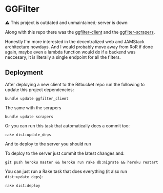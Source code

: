 # GGFilter

⚠ This project is outdated and unmaintained; server is down

Along with this repo there was the [ggfilter-client](https://github.com/zequez/ggfilter-client) and the [ggfilter-scrapers](https://github.com/zequez/ggfilter-scrapers).

Honestly I'm more interested in the decentralized web and JAMStack architecture
nowdays. And I would probably move away from RoR if done again, maybe even
a lambda function would do if a backend was neccesary, it is literally
a single endpoint for all the filters.

## Deployment

After deploying a new client to the Bitbucket repo run the following to update this
project dependencies:

```
bundle update ggfilter_client
```

The same with the scrapers

```
bundle update scrapers
```

Or you can run this task that automatically does a commit too:

```
rake dist:update_deps
```

And to deploy to the server you should run

To deploy to the server just commit the latest changes and:

```
git push heroku master && heroku run rake db:migrate && heroku restart
```

You can just run a Rake task that does everything (it also run `dist:update_deps`):


```
rake dist:deploy
```
